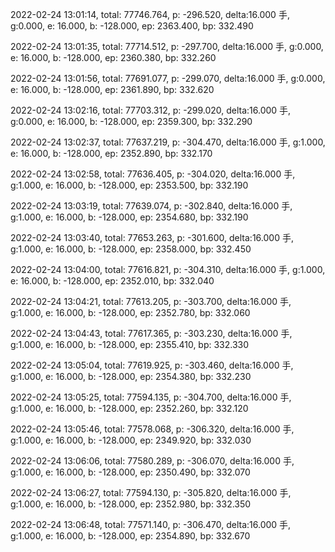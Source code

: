 2022-02-24 13:01:14, total: 77746.764, p: -296.520, delta:16.000 手, g:0.000, e: 16.000, b: -128.000, ep: 2363.400, bp: 332.490

2022-02-24 13:01:35, total: 77714.512, p: -297.700, delta:16.000 手, g:0.000, e: 16.000, b: -128.000, ep: 2360.380, bp: 332.260

2022-02-24 13:01:56, total: 77691.077, p: -299.070, delta:16.000 手, g:0.000, e: 16.000, b: -128.000, ep: 2361.890, bp: 332.620

2022-02-24 13:02:16, total: 77703.312, p: -299.020, delta:16.000 手, g:0.000, e: 16.000, b: -128.000, ep: 2359.300, bp: 332.290

2022-02-24 13:02:37, total: 77637.219, p: -304.470, delta:16.000 手, g:1.000, e: 16.000, b: -128.000, ep: 2352.890, bp: 332.170

2022-02-24 13:02:58, total: 77636.405, p: -304.020, delta:16.000 手, g:1.000, e: 16.000, b: -128.000, ep: 2353.500, bp: 332.190

2022-02-24 13:03:19, total: 77639.074, p: -302.840, delta:16.000 手, g:1.000, e: 16.000, b: -128.000, ep: 2354.680, bp: 332.190

2022-02-24 13:03:40, total: 77653.263, p: -301.600, delta:16.000 手, g:1.000, e: 16.000, b: -128.000, ep: 2358.000, bp: 332.450

2022-02-24 13:04:00, total: 77616.821, p: -304.310, delta:16.000 手, g:1.000, e: 16.000, b: -128.000, ep: 2352.010, bp: 332.040

2022-02-24 13:04:21, total: 77613.205, p: -303.700, delta:16.000 手, g:1.000, e: 16.000, b: -128.000, ep: 2352.780, bp: 332.060

2022-02-24 13:04:43, total: 77617.365, p: -303.230, delta:16.000 手, g:1.000, e: 16.000, b: -128.000, ep: 2355.410, bp: 332.330

2022-02-24 13:05:04, total: 77619.925, p: -303.460, delta:16.000 手, g:1.000, e: 16.000, b: -128.000, ep: 2354.380, bp: 332.230

2022-02-24 13:05:25, total: 77594.135, p: -304.700, delta:16.000 手, g:1.000, e: 16.000, b: -128.000, ep: 2352.260, bp: 332.120

2022-02-24 13:05:46, total: 77578.068, p: -306.320, delta:16.000 手, g:1.000, e: 16.000, b: -128.000, ep: 2349.920, bp: 332.030

2022-02-24 13:06:06, total: 77580.289, p: -306.070, delta:16.000 手, g:1.000, e: 16.000, b: -128.000, ep: 2350.490, bp: 332.070

2022-02-24 13:06:27, total: 77594.130, p: -305.820, delta:16.000 手, g:1.000, e: 16.000, b: -128.000, ep: 2352.980, bp: 332.350

2022-02-24 13:06:48, total: 77571.140, p: -306.470, delta:16.000 手, g:1.000, e: 16.000, b: -128.000, ep: 2354.890, bp: 332.670